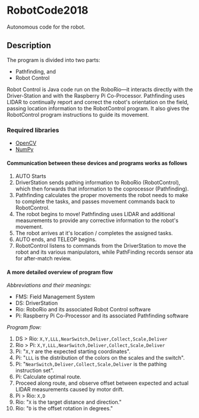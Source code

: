 # RobotCode2018

Autonomous code for the robot.

## Description

The program is divided into two parts:

- Pathfinding, and
- Robot Control

Robot Control is Java code run on the RoboRio—it interacts directly with the Driver-Station and with the Raspberry Pi Co-Processor.
Pathfinding uses LIDAR to continually report and correct the robot's orientation on the field, passing location information to the RobotControl program. It also gives the RobotControl program instructions to guide its movement.

### Required libraries

- [OpenCV](https://opencv.org/)
- [NumPy](http://www.numpy.org/)

#### Communication between these devices and programs works as follows

1. AUTO Starts
2. DriverStation sends pathing information to RoboRio (RobotControl), which then forwards that information to the coprocessor (Pathfinding).
3. Pathfinding calculates the proper movements the robot needs to make to complete the tasks, and passes movement commands back to RobotControl.
4. The robot begins to move! Pathfinding uses LIDAR and additional measurements to provide any corrective information to the robot's movement.
5. The robot arrives at it's location / completes the assigned tasks.
6. AUTO ends, and TELEOP begins.
7. RobotControl listens to commands from the DriverStation to move the robot and its various manipulators, while PathFinding records sensor ata for after-match review.

#### A more detailed overview of program flow

*Abbreviations and their meanings:*

- FMS: Field Management System
- DS: DriverStation
- Rio: RoboRio and its associated Robot Control software
- Pi: Raspberry Pi Co-Processor and its associated Pathfinding software

*Program flow:*

1. DS > Rio: `X,Y,LLL,NearSwitch,Deliver,Collect,Scale,Deliver`
2. Rio > Pi: `X,Y,LLL,NearSwitch,Deliver,Collect,Scale,Deliver`
3. Pi: "`X,Y` are the expected starting coordinates".
4. Pi: "`LLL` is the distribution of the colors on the scales and the switch".
5. Pi: "`NearSwitch,Deliver,Collect,Scale,Deliver` is the pathing instruction set".
6. Pi: Calculate optimal route.
7. Proceed along route, and observe offset between expected and actual LIDAR measurements caused by motor drift.
8. Pi > Rio: `X,D`
9. Rio: "`X` is the target distance and direction."
10. Rio: "`D` is the offset rotation in degrees."